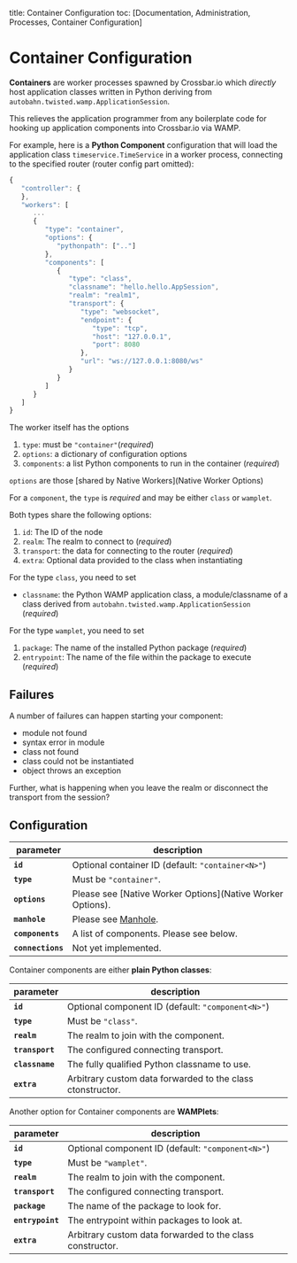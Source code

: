 title: Container Configuration
toc: [Documentation, Administration, Processes, Container Configuration]

# Container Configuration

**Containers** are worker processes spawned by Crossbar.io which *directly* host application classes written in Python deriving from `autobahn.twisted.wamp.ApplicationSession`.

This relieves the application programmer from any boilerplate code for hooking up application components into Crossbar.io via WAMP.

For example, here is a **Python Component** configuration that will load the application class `timeservice.TimeService` in a worker process, connecting to the specified router (router config part omitted):

```javascript
{
   "controller": {
   },
   "workers": [
      ...
      {
         "type": "container",
         "options": {
            "pythonpath": [".."]
         },
         "components": [
            {
               "type": "class",
               "classname": "hello.hello.AppSession",
               "realm": "realm1",
               "transport": {
                  "type": "websocket",
                  "endpoint": {
                     "type": "tcp",
                     "host": "127.0.0.1",
                     "port": 8080
                  },
                  "url": "ws://127.0.0.1:8080/ws"
               }
            }
         ]
      }
   ]
}
```

The worker itself has the options

1. `type`: must be `"container"`(*required*)
2. `options`: a dictionary of configuration options
3. `components`: a list Python components to run in the container (*required*)

`options` are those [shared by Native Workers](Native Worker Options)

For a `component`, the `type` is *required* and may be either `class` or `wamplet`.

Both types share the following options:

1. `id`: The ID of the node
2. `realm`: The realm to connect to (*required*)
3. `transport`: the data for connecting to the router (*required*)
4. `extra`: Optional data provided to the class when instantiating

For the type `class`, you need to set

* `classname`: the Python WAMP application class, a module/classname of a class derived from `autobahn.twisted.wamp.ApplicationSession` (*required*)

For the type `wamplet`, you need to set

1. `package`: The name of the installed Python package (*required*)
2. `entrypoint`: The name of the file within the package to execute (*required*)


## Failures

A number of failures can happen starting your component:

* module not found
* syntax error in module
* class not found
* class could not be instantiated
* object throws an exception

Further, what is happening when you leave the realm or disconnect the transport from the session?


## Configuration

parameter | description
---|---
**`id`** | Optional container ID (default: `"container<N>"`)
**`type`** | Must be `"container"`.
**`options`** | Please see [Native Worker Options](Native Worker Options).
**`manhole`** | Please see [Manhole](Manhole).
**`components`** | A list of components. Please see below.
**`connections`** | Not yet implemented.

Container components are either **plain Python classes**:

parameter | description
---|---
**`id`** | Optional component ID (default: `"component<N>"`)
**`type`** | Must be `"class"`.
**`realm`** | The realm to join with the component.
**`transport`** | The configured connecting transport.
**`classname`** | The fully qualified Python classname to use.
**`extra`** | Arbitrary custom data forwarded to the class ctonstructor.

Another option for Container components are **WAMPlets**:

parameter | description
---|---
**`id`** | Optional component ID (default: `"component<N>"`)
**`type`** | Must be `"wamplet"`.
**`realm`** | The realm to join with the component.
**`transport`** | The configured connecting transport.
**`package`** | The name of the package to look for.
**`entrypoint`** | The entrypoint within packages to look at.
**`extra`** | Arbitrary custom data forwarded to the class constructor.